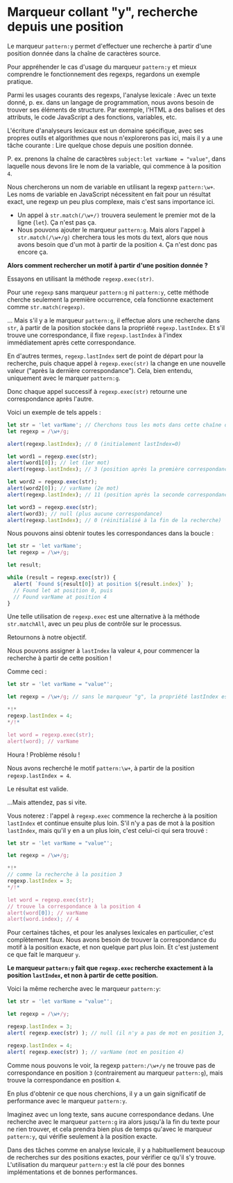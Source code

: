 
# Marqueur collant "y", recherche depuis une position

Le marqueur `pattern:y` permet d'effectuer une recherche à partir d'une position donnée dans la chaîne de caractères source.

Pour appréhender le cas d'usage du marqueur `pattern:y` et mieux comprendre le fonctionnement des regexps, regardons un exemple pratique.

Parmi les usages courants des regexps, l'analyse lexicale : Avec un texte donné, p. ex. dans un langage de programmation, nous avons besoin de trouver ses éléments de structure. Par exemple, l'HTML a des balises et des attributs, le code JavaScript a des fonctions, variables, etc.

L'écriture d'analyseurs lexicaux est un domaine spécifique, avec ses propres outils et algorithmes que nous n'explorerons pas ici, mais il y a une tâche courante : Lire quelque chose depuis une position donnée.

P. ex. prenons la chaîne de caractères `subject:let varName = "value"`, dans laquelle nous devons lire le nom de la variable, qui commence à la position `4`.

Nous chercherons un nom de variable en utilisant la regexp `pattern:\w+`. Les noms de variable en JavaScript nécessitent en fait pour un résultat exact, une regexp un peu plus complexe, mais c'est sans importance ici.

- Un appel à `str.match(/\w+/)` trouvera seulement le premier mot de la ligne (`let`). Ça n'est pas ça.
- Nous pouvons ajouter le marqueur `pattern:g`. Mais alors l'appel à `str.match(/\w+/g)` cherchera tous les mots du text, alors que nous avons besoin que d'un mot à partir de la position `4`. Ça n'est donc pas encore ça.

**Alors comment rechercher un motif à partir d'une position donnée ?**

Essayons en utilisant la méthode `regexp.exec(str)`.

Pour une `regexp` sans marqueur `pattern:g` ni `pattern:y`, cette méthode cherche seulement la première occurrence, cela fonctionne exactement comme `str.match(regexp)`.

... Mais s'il y a le marqueur `pattern:g`, il effectue alors une recherche dans `str`, à partir de la position stockée dans la propriété `regexp.lastIndex`. Et s'il trouve une correspondance, il fixe `regexp.lastIndex` à l'index immédiatement après cette correspondance.

En d'autres termes, `regexp.lastIndex` sert de point de départ pour la recherche, puis chaque appel à `regexp.exec(str)` la change en une nouvelle valeur ("après la dernière correspondance"). Cela, bien entendu, uniquement avec le marquer `pattern:g`.

Donc chaque appel successif à `regexp.exec(str)` retourne une correspondance après l'autre.

Voici un exemple de tels appels :

```js run
let str = 'let varName'; // Cherchons tous les mots dans cette chaîne de caractères
let regexp = /\w+/g;

alert(regexp.lastIndex); // 0 (initialement lastIndex=0)

let word1 = regexp.exec(str);
alert(word1[0]); // let (1er mot)
alert(regexp.lastIndex); // 3 (position après la première correspondance)

let word2 = regexp.exec(str);
alert(word2[0]); // varName (2e mot)
alert(regexp.lastIndex); // 11 (position après la seconde correspondance)

let word3 = regexp.exec(str);
alert(word3); // null (plus aucune correspondance)
alert(regexp.lastIndex); // 0 (réinitialisé à la fin de la recherche)
```

Nous pouvons ainsi obtenir toutes les correspondances dans la boucle :

```js run
let str = 'let varName';
let regexp = /\w+/g;

let result;

while (result = regexp.exec(str)) {
  alert( `Found ${result[0]} at position ${result.index}` );
  // Found let at position 0, puis
  // Found varName at position 4
}
```

Une telle utilisation de `regexp.exec` est une alternative à la méthode `str.matchAll`, avec un peu plus de contrôle sur le processus.

Retournons à notre objectif.

Nous pouvons assigner à `lastIndex` la valeur `4`, pour commencer la recherche à partir de cette position !

Comme ceci :

```js run
let str = 'let varName = "value"';

let regexp = /\w+/g; // sans le marqueur "g", la propriété lastIndex est ignorée

*!*
regexp.lastIndex = 4;
*/!*

let word = regexp.exec(str);
alert(word); // varName
```

Houra ! Problème résolu ! 

Nous avons recherché le motif `pattern:\w+`, à partir de la position `regexp.lastIndex = 4`.

Le résultat est valide.

...Mais attendez, pas si vite.

Vous noterez : l'appel à `regexp.exec` commence la recherche à la position `lastIndex` et continue ensuite plus loin. S'il n'y a pas de mot à la position `lastIndex`, mais qu'il y en a un plus loin, c'est celui-ci qui sera trouvé :

```js run
let str = 'let varName = "value"';

let regexp = /\w+/g;

*!*
// comme la recherche à la position 3
regexp.lastIndex = 3;
*/!*

let word = regexp.exec(str); 
// trouve la correspondance à la position 4
alert(word[0]); // varName
alert(word.index); // 4
```

Pour certaines tâches, et pour les analyses lexicales en particulier, c'est complètement faux. Nous avons besoin de trouver la correspondance du motif à la position exacte, et non quelque part plus loin. Et c'est justement ce que fait le marqueur `y`.

**Le marqueur `pattern:y` fait que `regexp.exec` recherche exactement à la position `lastIndex`, et non à partir de cette position.**

Voici la même recherche avec le marqueur `pattern:y`:

```js run
let str = 'let varName = "value"';

let regexp = /\w+/y;

regexp.lastIndex = 3;
alert( regexp.exec(str) ); // null (il n'y a pas de mot en position 3, mais un espace)

regexp.lastIndex = 4;
alert( regexp.exec(str) ); // varName (mot en position 4)
```

Comme nous pouvons le voir, la regexp `pattern:/\w+/y` ne trouve pas de correspondance en position `3` (contrairement au marqueur  `pattern:g`), mais trouve la correspondance en position `4`.

En plus d'obtenir ce que nous cherchions, il y a un gain significatif de performance avec le marqueur `pattern:y`.

Imaginez avec un long texte, sans aucune correspondance dedans. Une recherche avec le marqueur `pattern:g` ira alors jusqu'à la fin du texte pour ne rien trouver, et cela prendra bien plus de temps qu'avec le marqueur `pattern:y`, qui vérifie seulement à la position exacte.

Dans des tâches comme en analyse lexicale, il y a habituellement beaucoup de recherches sur des positions exactes, pour vérifier ce qu'il s'y trouve. L'utilisation du marqueur `pattern:y` est la clé pour des bonnes implémentations et de bonnes performances.
